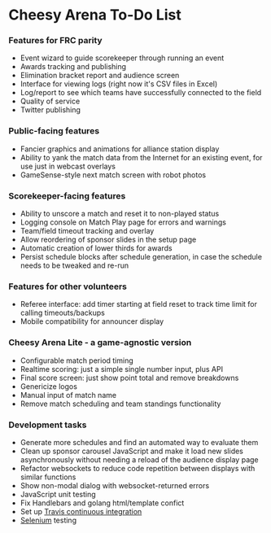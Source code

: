 Cheesy Arena To-Do List
=======================

### Features for FRC parity
* Event wizard to guide scorekeeper through running an event
* Awards tracking and publishing
* Elimination bracket report and audience screen
* Interface for viewing logs (right now it's CSV files in Excel)
* Log/report to see which teams have successfully connected to the field
* Quality of service
* Twitter publishing

### Public-facing features
* Fancier graphics and animations for alliance station display
* Ability to yank the match data from the Internet for an existing event, for use just in webcast overlays
* GameSense-style next match screen with robot photos

### Scorekeeper-facing features
* Ability to unscore a match and reset it to non-played status
* Logging console on Match Play page for errors and warnings
* Team/field timeout tracking and overlay
* Allow reordering of sponsor slides in the setup page
* Automatic creation of lower thirds for awards
* Persist schedule blocks after schedule generation, in case the schedule needs to be tweaked and re-run

### Features for other volunteers
* Referee interface: add timer starting at field reset to track time limit for calling timeouts/backups
* Mobile compatibility for announcer display

### Cheesy Arena Lite - a game-agnostic version
* Configurable match period timing
* Realtime scoring: just a simple single number input, plus API
* Final score screen: just show point total and remove breakdowns
* Genericize logos
* Manual input of match name
* Remove match scheduling and team standings functionality

### Development tasks
* Generate more schedules and find an automated way to evaluate them
* Clean up sponsor carousel JavaScript and make it load new slides asynchronously without needing a reload of the audience display page
* Refactor websockets to reduce code repetition between displays with similar functions
* Show non-modal dialog with websocket-returned errors
* JavaScript unit testing
* Fix Handlebars and golang html/template confict
* Set up [Travis continuous integration](https://travis-ci.org)
* [Selenium](http://www.seleniumhq.org) testing
